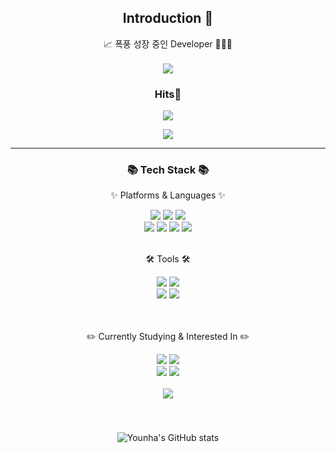 <!-- 헤더 -->
<!-- <div align=center>
<img src="https://capsule-render.vercel.app/api?type=waving&color=timeGradient&height=200&section=header&text=YounHa&nbsp;Github!&fontSize=90" />
</div>  -->
<div align=center>
<!--소개-->

## Introduction :raised_hands:
📈 폭풍 성장 중인 Developer 👨🏻‍💻
</br>
</br>
<a href="https://velog.io/@ayeon0/posts"><img src="https://img.shields.io/badge/Tech%20Blog-11B48A?style=flat-square&logo=Vimeo&logoColor=white&link=https://velog.io/@ayeon0/posts"/></a>
</div>
<!-- 방문자 -->
<div align="center">
	<h3>Hits👏</h3>

<a href="https://hits.seeyoufarm.com"><img src="https://hits.seeyoufarm.com/api/count/incr/badge.svg?url=https%3A%2F%2Fgithub.com%2Fyounha00%2Fyounha00&count_bg=%2379C83D&title_bg=%23555555&icon=&icon_color=%23E7E7E7&title=hits&edge_flat=false"/></a>
</div>
<div align=center>
<a href="https://github.com/devxb/gitanimals">
    <img src = "https://render.gitanimals.org/farms/labyrinth30"/>
</a>
</div>

<hr>

<!-- 기술스택 -->
<div align=center>
	<h3>📚 Tech Stack 📚</h3>
	<p>✨ Platforms & Languages ✨</p>
</div>
<div align="center">
	<img src="https://img.shields.io/badge/HTML5-E34F26?style=flat&logo=HTML5&logoColor=white" />
	<img src="https://img.shields.io/badge/CSS3-1572B6?style=flat&logo=CSS3&logoColor=white" />
	<img src="https://img.shields.io/badge/JavaScript-F7DF1E?style=flat&logo=JavaScript&logoColor=white" />
	<br>
	<img src="https://img.shields.io/badge/Flutter-02569B?style=flat&logo=Flutter&logoColor=white" />
	<img src="https://img.shields.io/badge/Dart-0175C2?style=flat&logo=Dart&logoColor=white" />
	<img src="https://img.shields.io/badge/Firebase-FFCA28?style=flat&logo=FIrebase&logoColor=white" />
 	<img src="https://img.shields.io/badge/MySQL-4479A1?style=flat&logo=MySQL&logoColor=white" />
</div>
<br>
<div align=center>
	<p>🛠 Tools 🛠</p>
</div>
<div align=center>
	<img src="https://img.shields.io/badge/IntelliJ-000000?style=flat&logo=intellijidea&logoColor=white"/>
	<img src="https://img.shields.io/badge/Visual%20Studio%20Code-007ACC?style=flat&logo=VisualStudioCode&logoColor=white" />
	<br>
	<img src="https://img.shields.io/badge/GitHub-181717?style=flat&logo=GitHub&logoColor=white" />
	<img src="https://img.shields.io/badge/git-F05032?style=flat&logo=git&logoColor=white" />
</div>
<br><br>
<!-- 공부중 -->
<div align=center>
	<p>✏️ Currently Studying & Interested In ✏️ </p>
</div>
<div  align=center>
	<img src="https://img.shields.io/badge/Svelte-FF3E00?style=flat&logo=Svelte&logoColor=white" />
	<img src="https://img.shields.io/badge/typescript-3178C6?style=flat&logo=typescript&logoColor=white" />
	<br />
	<img src="https://img.shields.io/badge/NestJS-E0234E?style=flat&logo=NestJS&logoColor=white" />
	<img src="https://img.shields.io/badge/Jest-C21325?style=flat&logo=Jest&logoColor=white" />
<br><br>



<!-- 깃허브 스텟 -->
<div align=center>
	<img src="https://github-readme-stats.vercel.app/api/top-langs/?username=labyrinth30&layout=compact">
</div><br><br>
<div align="center" style="padding: 20px;">
  <img src="https://github-readme-stats.vercel.app/api?username=labyrinth30&show_icons=true&theme=radical" alt="Younha's GitHub stats"> 
</div>

<!--
**younha00/younha00** is a ✨ _special_ ✨ repository because its `README.md` (this file) appears on your GitHub profile.

Here are some ideas to get you started:

- 🔭 I’m currently working on ...
- 🌱 I’m currently learning ...
- 👯 I’m looking to collaborate on ...
- 🤔 I’m looking for help with ...
- 💬 Ask me about ...
- 📫 How to reach me: ...
- 😄 Pronouns: ...
- ⚡ Fun fact: ...
-->

